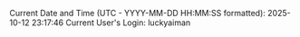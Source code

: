Current Date and Time (UTC - YYYY-MM-DD HH:MM:SS formatted): 2025-10-12 23:17:46
Current User's Login: luckyaiman
